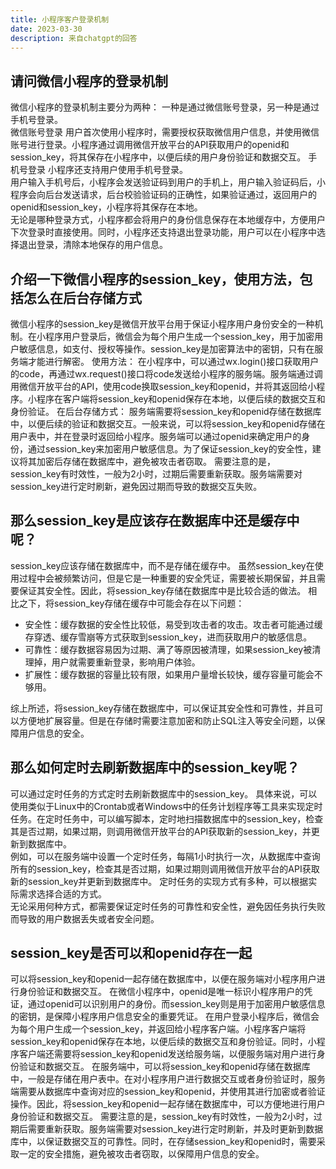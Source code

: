 ```yaml
---
title: 小程序客户登录机制
date: 2023-03-30
description: 来自chatgpt的回答
---
```



## 请问微信小程序的登录机制

微信小程序的登录机制主要分为两种：
一种是通过微信账号登录，另一种是通过手机号登录。  
微信账号登录 用户首次使用小程序时，需要授权获取微信用户信息，并使用微信账号进行登录。小程序通过调用微信开放平台的API获取用户的openid和session_key，将其保存在小程序中，以便后续的用户身份验证和数据交互。
手机号登录 小程序还支持用户使用手机号登录。  
用户输入手机号后，小程序会发送验证码到用户的手机上，用户输入验证码后，小程序会向后台发送请求，后台校验验证码的正确性，如果验证通过，返回用户的openid和session_key，小程序将其保存在本地。  
无论是哪种登录方式，小程序都会将用户的身份信息保存在本地缓存中，方便用户下次登录时直接使用。同时，小程序还支持退出登录功能，用户可以在小程序中选择退出登录，清除本地保存的用户信息。

## 介绍一下微信小程序的session_key，使用方法，包括怎么在后台存储方式

微信小程序的session_key是微信开放平台用于保证小程序用户身份安全的一种机制。在小程序用户登录后，微信会为每个用户生成一个session_key，用于加密用户敏感信息，如支付、授权等操作。session_key是加密算法中的密钥，只有在服务端才能进行解密。
使用方法：
在小程序中，可以通过wx.login()接口获取用户的code，再通过wx.request()接口将code发送给小程序的服务端。服务端通过调用微信开放平台的API，使用code换取session_key和openid，并将其返回给小程序。小程序在客户端将session_key和openid保存在本地，以便后续的数据交互和身份验证。
在后台存储方式：
服务端需要将session_key和openid存储在数据库中，以便后续的验证和数据交互。一般来说，可以将session_key和openid存储在用户表中，并在登录时返回给小程序。服务端可以通过openid来确定用户的身份，通过session_key来加密用户敏感信息。为了保证session_key的安全性，建议将其加密后存储在数据库中，避免被攻击者窃取。
需要注意的是，session_key有时效性，一般为2小时，过期后需要重新获取。服务端需要对session_key进行定时刷新，避免因过期而导致的数据交互失败。

## 那么session_key是应该存在数据库中还是缓存中呢？
session_key应该存储在数据库中，而不是存储在缓存中。
虽然session_key在使用过程中会被频繁访问，但是它是一种重要的安全凭证，需要被长期保留，并且需要保证其安全性。因此，将session_key存储在数据库中是比较合适的做法。
相比之下，将session_key存储在缓存中可能会存在以下问题：
* 安全性：缓存数据的安全性比较低，易受到攻击者的攻击。攻击者可能通过缓存穿透、缓存雪崩等方式获取到session_key，进而获取用户的敏感信息。
* 可靠性：缓存数据容易因为过期、满了等原因被清理，如果session_key被清理掉，用户就需要重新登录，影响用户体验。
* 扩展性：缓存数据的容量比较有限，如果用户量增长较快，缓存容量可能会不够用。  

综上所述，将session_key存储在数据库中，可以保证其安全性和可靠性，并且可以方便地扩展容量。但是在存储时需要注意加密和防止SQL注入等安全问题，以保障用户信息的安全。

## 那么如何定时去刷新数据库中的session_key呢？
可以通过定时任务的方式定时去刷新数据库中的session_key。
具体来说，可以使用类似于Linux中的Crontab或者Windows中的任务计划程序等工具来实现定时任务。在定时任务中，可以编写脚本，定时地扫描数据库中的session_key，检查其是否过期，如果过期，则调用微信开放平台的API获取新的session_key，并更新到数据库中。  
例如，可以在服务端中设置一个定时任务，每隔1小时执行一次，从数据库中查询所有的session_key，检查其是否过期，如果过期则调用微信开放平台的API获取新的session_key并更新到数据库中。
定时任务的实现方式有多种，可以根据实际需求选择合适的方式。  
无论采用何种方式，都需要保证定时任务的可靠性和安全性，避免因任务执行失败而导致的用户数据丢失或者安全问题。

## session_key是否可以和openid存在一起
可以将session_key和openid一起存储在数据库中，以便在服务端对小程序用户进行身份验证和数据交互。
在微信小程序中，openid是唯一标识小程序用户的凭证，通过openid可以识别用户的身份。而session_key则是用于加密用户敏感信息的密钥，是保障小程序用户信息安全的重要凭证。
在用户登录小程序后，微信会为每个用户生成一个session_key，并返回给小程序客户端。小程序客户端将session_key和openid保存在本地，以便后续的数据交互和身份验证。同时，小程序客户端还需要将session_key和openid发送给服务端，以便服务端对用户进行身份验证和数据交互。
在服务端中，可以将session_key和openid存储在数据库中，一般是存储在用户表中。在对小程序用户进行数据交互或者身份验证时，服务端需要从数据库中查询对应的session_key和openid，并使用其进行加密或者验证操作。因此，将session_key和openid一起存储在数据库中，可以方便地进行用户身份验证和数据交互。
需要注意的是，session_key有时效性，一般为2小时，过期后需要重新获取。服务端需要对session_key进行定时刷新，并及时更新到数据库中，以保证数据交互的可靠性。同时，在存储session_key和openid时，需要采取一定的安全措施，避免被攻击者窃取，以保障用户信息的安全。